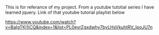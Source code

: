 This is for referance of my project. From a youtube tutotial series I have learned jquery. Link of that youtube tutorial playlist below

https://www.youtube.com/watch?v=BaIgTKj1iCQ&index=1&list=PL0eyrZgxdwhy7byLHsVkuhtRV_IpoJU7n